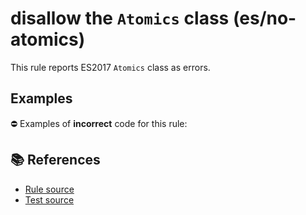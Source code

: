 # disallow the `Atomics` class (es/no-atomics)

This rule reports ES2017 `Atomics` class as errors.

## Examples

⛔ Examples of **incorrect** code for this rule:

<eslint-playground type="bad" code="/*eslint es/no-atomics: error */
Atomics.add(buffer, 0, 2)
" />

## 📚 References

- [Rule source](https://github.com/mysticatea/eslint-plugin-es/blob/v1.3.1/lib/rules/no-atomics.js)
- [Test source](https://github.com/mysticatea/eslint-plugin-es/blob/v1.3.1/tests/lib/rules/no-atomics.js)
